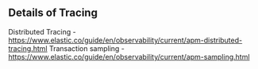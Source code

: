 ## Details of Tracing
Distributed Tracing - https://www.elastic.co/guide/en/observability/current/apm-distributed-tracing.html
Transaction sampling - https://www.elastic.co/guide/en/observability/current/apm-sampling.html

